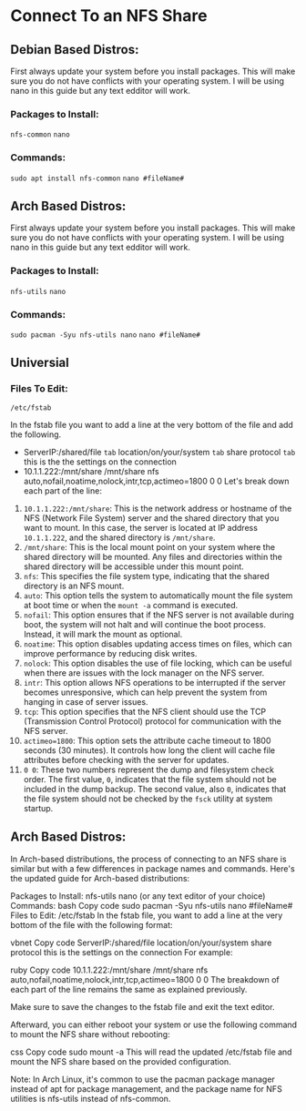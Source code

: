 # Connect To an NFS Share

## Debian Based Distros:
First always update your system before you install packages.  This will make sure you do not have conflicts with your operating system.  I will be using nano in this guide but any text edditor will work.


### Packages to Install:
`nfs-common`
`nano`

### Commands:
`sudo apt install nfs-common`
`nano #fileName#`


## Arch Based Distros:
First always update your system before you install packages.  This will make sure you do not have conflicts with your operating system.  I will be using nano in this guide but any text edditor will work.  

  ### Packages to Install:
  `nfs-utils`
  `nano`

### Commands:
`sudo pacman -Syu nfs-utils nano`
`nano #fileName#`


## Universial
### Files To Edit:
`/etc/fstab`

In the fstab file you want to add a line at the very bottom of the file and add the following.
* ServerIP:/shared/file  `tab`  location/on/your/system  `tab`    share protocol   `tab`   this is the the settings on the connection
* 10.1.1.222:/mnt/share /mnt/share  nfs auto,nofail,noatime,nolock,intr,tcp,actimeo=1800 0 0
Let's break down each part of the line:
1. `10.1.1.222:/mnt/share`: This is the network address or hostname of the NFS (Network File System) server and the shared directory that you want to mount. In this case, the server is located at IP address `10.1.1.222`, and the shared directory is `/mnt/share`.
2. `/mnt/share`: This is the local mount point on your system where the shared directory will be mounted. Any files and directories within the shared directory will be accessible under this mount point.
3. `nfs`: This specifies the file system type, indicating that the shared directory is an NFS mount.
4. `auto`: This option tells the system to automatically mount the file system at boot time or when the `mount -a` command is executed.
5. `nofail`: This option ensures that if the NFS server is not available during boot, the system will not halt and will continue the boot process. Instead, it will mark the mount as optional.
6. `noatime`: This option disables updating access times on files, which can improve performance by reducing disk writes.
7. `nolock`: This option disables the use of file locking, which can be useful when there are issues with the lock manager on the NFS server.
8. `intr`: This option allows NFS operations to be interrupted if the server becomes unresponsive, which can help prevent the system from hanging in case of server issues.
9. `tcp`: This option specifies that the NFS client should use the TCP (Transmission Control Protocol) protocol for communication with the NFS server.
10. `actimeo=1800`: This option sets the attribute cache timeout to 1800 seconds (30 minutes). It controls how long the client will cache file attributes before checking with the server for updates.
11. `0 0`: These two numbers represent the dump and filesystem check order. The first value, `0`, indicates that the file system should not be included in the dump backup. The second value, also `0`, indicates that the file system should not be checked by the `fsck` utility at system startup.




## Arch Based Distros:

In Arch-based distributions, the process of connecting to an NFS share is similar but with a few differences in package names and commands. Here's the updated guide for Arch-based distributions:

Packages to Install:
nfs-utils
nano (or any text editor of your choice)
Commands:
bash
Copy code
sudo pacman -Syu nfs-utils
nano #fileName#
Files to Edit:
/etc/fstab
In the fstab file, you want to add a line at the very bottom of the file with the following format:

vbnet
Copy code
ServerIP:/shared/file  <tab>  location/on/your/system  <tab>    share protocol   <tab>   this is the settings on the connection
For example:

ruby
Copy code
10.1.1.222:/mnt/share /mnt/share  nfs auto,nofail,noatime,nolock,intr,tcp,actimeo=1800 0 0
The breakdown of each part of the line remains the same as explained previously.

Make sure to save the changes to the fstab file and exit the text editor.

Afterward, you can either reboot your system or use the following command to mount the NFS share without rebooting:

css
Copy code
sudo mount -a
This will read the updated /etc/fstab file and mount the NFS share based on the provided configuration.

Note: In Arch Linux, it's common to use the pacman package manager instead of apt for package management, and the package name for NFS utilities is nfs-utils instead of nfs-common.
